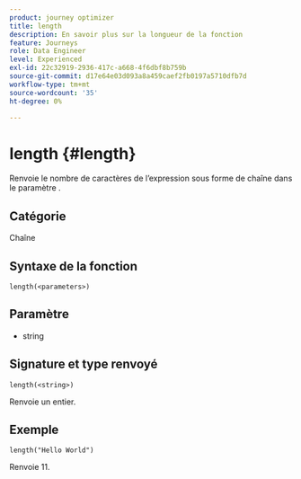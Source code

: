 ```yaml
---
product: journey optimizer
title: length
description: En savoir plus sur la longueur de la fonction
feature: Journeys
role: Data Engineer
level: Experienced
exl-id: 22c32919-2936-417c-a668-4f6dbf8b759b
source-git-commit: d17e64e03d093a8a459caef2fb0197a5710dfb7d
workflow-type: tm+mt
source-wordcount: '35'
ht-degree: 0%

---
```


# length {#length}

Renvoie le nombre de caractères de l’expression sous forme de chaîne dans le paramètre .

## Catégorie

Chaîne

## Syntaxe de la fonction

`length(<parameters>)`

## Paramètre

* string

## Signature et type renvoyé

`length(<string>)`

Renvoie un entier.

## Exemple

`length("Hello World")`

Renvoie 11.
